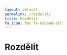 ```yaml
---
layout: default
permalink: /rozdelit/
title: Rozdělit
fa_icon: fas fa-expand-alt
---
```

<h1>Rozdělit</h1>
